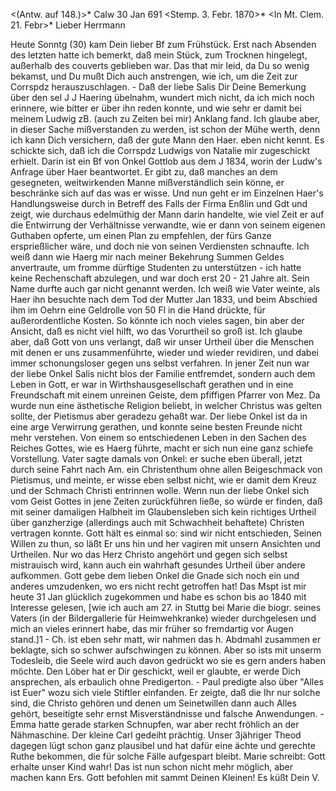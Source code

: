 <(Antw. auf 148.)>* Calw 30 Jan 691 <Stemp. 3. Febr. 1870>*
 <In Mt. Clem. 21. Febr>*
Lieber Herrmann

Heute Sonntg (30) kam Dein lieber Bf zum Frühstück. Erst nach Absenden des letzten hatte ich bemerkt, daß mein Stück, zum Trocknen hingelegt, außerhalb des couverts geblieben war. Das that mir leid, da Du so wenig bekamst, und Du mußt Dich auch anstrengen, wie ich, um die Zeit zur Corrspdz herauszuschlagen. - Daß der liebe Salis Dir Deine Bemerkung über den sel J J Haering übelnahm, wundert mich nicht, da ich mich noch erinnere, wie bitter er über ihn reden konnte, und wie sehr er damit bei meinem Ludwig zB. (auch zu Zeiten bei mir) Anklang fand. Ich glaube aber, in dieser Sache mißverstanden zu werden, ist schon der Mühe werth, denn ich kann Dich versichern, daß der gute Mann den Haer. eben nicht kennt. Es schickte sich, daß ich die Corrspdz Ludwigs von Natalie mir zugeschickt erhielt. Darin ist ein Bf von Onkel Gottlob aus dem J 1834, worin der Ludw's Anfrage über Haer beantwortet. Er gibt zu, daß manches an dem gesegneten, weitwirkenden Manne mißverständlich sein könne, er beschränke sich auf das was er wisse. Und nun geht er im Einzelnen Haer's Handlungsweise durch in Betreff des Falls der Firma Enßlin und Gdt und zeigt, wie durchaus edelmüthig der Mann darin handelte, wie viel Zeit er auf die Entwirrung der Verhältnisse verwandte, wie er dann von seinem eigenen Guthaben opferte, um einen Plan zu empfehlen, der fürs Ganze ersprießlicher wäre, und doch nie von seinen Verdiensten schnaufte. Ich weiß dann wie Haerg mir nach meiner Bekehrung Summen Geldes anvertraute, um fromme dürftige Studenten zu unterstützen - ich hatte keine Rechenschaft abzulegen, und war doch erst 20 - 21 Jahre alt. Sein Name durfte auch gar nicht genannt werden. Ich weiß wie Vater weinte, als Haer ihn besuchte nach dem Tod der Mutter Jan 1833, und beim Abschied ihm im Oehrn eine Geldrolle von 50 Fl in die Hand drückte, für außerordentliche Kosten. 
So könnte ich noch vieles sagen, bin aber der Ansicht, daß es nicht viel hilft, wo das Vorurtheil so groß ist. Ich glaube aber, daß Gott von uns verlangt, daß wir unser Urtheil über die Menschen mit denen er uns zusammenführte, wieder und wieder revidiren, und dabei immer schonungsloser gegen uns selbst verfahren. In jener Zeit nun war der liebe Onkel Salis nicht blos der Familie entfremdet, sondern auch dem Leben in Gott, er war in Wirthshausgesellschaft gerathen und in eine Freundschaft mit einem unreinen Geiste, dem pfiffigen Pfarrer von Mez. Da wurde nun eine ästhetische Religion beliebt, in welcher Christus was gelten sollte, der Pietismus aber geradezu gehaßt war. Der liebe Onkel ist da in eine arge Verwirrung gerathen, und konnte seine besten Freunde nicht mehr verstehen. Von einem so entschiedenen Leben in den Sachen des Reiches Gottes, wie es Haerg führte, macht er sich nun eine ganz schiefe Vorstellung. Vater sagte damals von Onkel: er suche eben überall, jetzt durch seine Fahrt nach Am. ein Christenthum ohne allen Beigeschmack von Pietismus, und meinte, er wisse eben selbst nicht, wie er damit dem Kreuz und der Schmach Christi entrinnen wolle. Wenn nun der liebe Onkel sich vom Geist Gottes in jene Zeiten zurückführen ließe, so würde er finden, daß mit seiner damaligen Halbheit im Glaubensleben sich kein richtiges Urtheil über ganzherzige (allerdings auch mit Schwachheit behaftete) Christen vertragen konnte. Gott hält es einmal so: sind wir nicht entschieden, Seinen Willen zu thun, so läßt Er uns hin und her vagiren mit unsern Ansichten und Urtheilen. Nur wo das Herz Christo angehört und gegen sich selbst mistrauisch wird, kann auch ein wahrhaft gesundes Urtheil über andere aufkommen. Gott gebe dem lieben Onkel die Gnade sich noch ein und anderes umzudenken, wo ers nicht recht getroffen hat! Das Mspt ist mir heute 31 Jan glücklich zugekommen und habe es schon bis ao 1840 mit Interesse gelesen, [wie ich auch am 27. in Stuttg bei Marie die biogr. seines Vaters (in der Bildergallerie für Heimwehkranke) wieder durchgelesen und mich an vieles erinnert habe, das mir früher so fremdartig vor Augen stand.]1 - Ch. ist eben sehr matt, wir nahmen das h. Abdmahl zusammen er beklagte, sich so schwer aufschwingen zu können. Aber so ists mit unserm Todesleib, die Seele wird auch davon gedrückt wo sie es gern anders haben möchte. Den Löber hat er Dir geschickt, weil er glaubte, er werde Dich ansprechen, als erbaulich ohne Predigerton. - Paul predigte also über "Alles ist Euer" wozu sich viele Stiftler einfanden. Er zeigte, daß die Ihr nur solche sind, die Christo gehören und denen um Seinetwillen dann auch Alles gehört, beseitigte sehr ernst Misverständnisse und falsche Anwendungen. - Emma hatte gerade starken Schnupfen, war aber recht fröhlich an der Nähmaschine. Der kleine Carl gedeiht prächtig. Unser 3jähriger Theod dagegen lügt schon ganz plausibel und hat dafür eine ächte und gerechte Ruthe bekommen, die für solche Fälle aufgespart bleibt. Marie schreibt: Gott erhalte unser Kind wahr! Das ist nun schon nicht mehr möglich, aber machen kann Ers. Gott befohlen mit sammt Deinen Kleinen!
 Es küßt Dein V.
